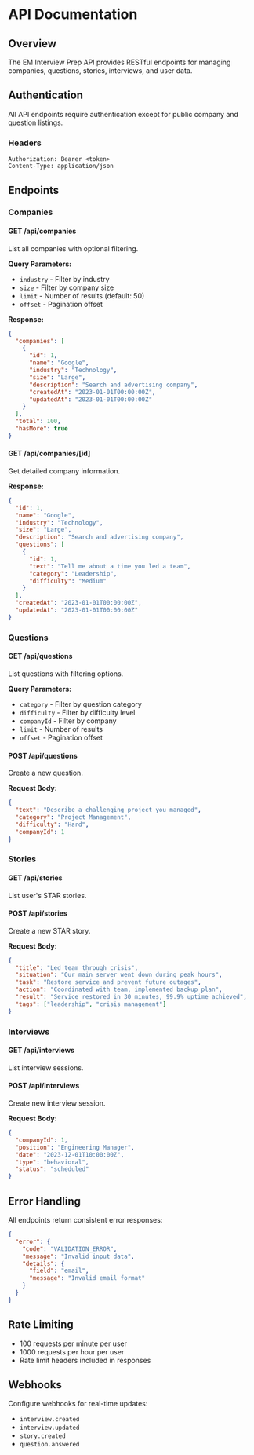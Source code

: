 # API Documentation

## Overview

The EM Interview Prep API provides RESTful endpoints for managing companies, questions, stories, interviews, and user data.

## Authentication

All API endpoints require authentication except for public company and question listings.

### Headers

```
Authorization: Bearer <token>
Content-Type: application/json
```

## Endpoints

### Companies

#### GET /api/companies
List all companies with optional filtering.

**Query Parameters:**
- `industry` - Filter by industry
- `size` - Filter by company size
- `limit` - Number of results (default: 50)
- `offset` - Pagination offset

**Response:**
```json
{
  "companies": [
    {
      "id": 1,
      "name": "Google",
      "industry": "Technology",
      "size": "Large",
      "description": "Search and advertising company",
      "createdAt": "2023-01-01T00:00:00Z",
      "updatedAt": "2023-01-01T00:00:00Z"
    }
  ],
  "total": 100,
  "hasMore": true
}
```

#### GET /api/companies/[id]
Get detailed company information.

**Response:**
```json
{
  "id": 1,
  "name": "Google",
  "industry": "Technology",
  "size": "Large",
  "description": "Search and advertising company",
  "questions": [
    {
      "id": 1,
      "text": "Tell me about a time you led a team",
      "category": "Leadership",
      "difficulty": "Medium"
    }
  ],
  "createdAt": "2023-01-01T00:00:00Z",
  "updatedAt": "2023-01-01T00:00:00Z"
}
```

### Questions

#### GET /api/questions
List questions with filtering options.

**Query Parameters:**
- `category` - Filter by question category
- `difficulty` - Filter by difficulty level
- `companyId` - Filter by company
- `limit` - Number of results
- `offset` - Pagination offset

#### POST /api/questions
Create a new question.

**Request Body:**
```json
{
  "text": "Describe a challenging project you managed",
  "category": "Project Management",
  "difficulty": "Hard",
  "companyId": 1
}
```

### Stories

#### GET /api/stories
List user's STAR stories.

#### POST /api/stories
Create a new STAR story.

**Request Body:**
```json
{
  "title": "Led team through crisis",
  "situation": "Our main server went down during peak hours",
  "task": "Restore service and prevent future outages",
  "action": "Coordinated with team, implemented backup plan",
  "result": "Service restored in 30 minutes, 99.9% uptime achieved",
  "tags": ["leadership", "crisis management"]
}
```

### Interviews

#### GET /api/interviews
List interview sessions.

#### POST /api/interviews
Create new interview session.

**Request Body:**
```json
{
  "companyId": 1,
  "position": "Engineering Manager",
  "date": "2023-12-01T10:00:00Z",
  "type": "behavioral",
  "status": "scheduled"
}
```

## Error Handling

All endpoints return consistent error responses:

```json
{
  "error": {
    "code": "VALIDATION_ERROR",
    "message": "Invalid input data",
    "details": {
      "field": "email",
      "message": "Invalid email format"
    }
  }
}
```

## Rate Limiting

- 100 requests per minute per user
- 1000 requests per hour per user
- Rate limit headers included in responses

## Webhooks

Configure webhooks for real-time updates:

- `interview.created`
- `interview.updated`
- `story.created`
- `question.answered`
